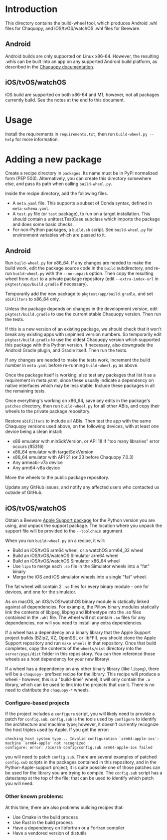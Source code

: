 # Introduction

This directory contains the build-wheel tool, which produces Android .whl files for Chaquopy,
and iOS/tvOS/watchOS .whl files for Beeware.

## Android

Android builds are only supported on Linux x86-64. However, the resulting .whls can be built
into an app on any supported Android build platform, as described in the [Chaquopy
documentation](https://chaquo.com/chaquopy/doc/current/android.html#requirements).

## iOS/tvOS/watchOS

iOS build are supported on both x86-64 and M1; however, not all packages currently build.
See the notes at the end fo this document.

# Usage

Install the requirements in `requirements.txt`, then run `build-wheel.py --help` for more
information.

# Adding a new package

Create a recipe directory in `packages`. Its name must be in PyPI normalized form (PEP 503).
Alternatively, you can create this directory somewhere else, and pass its path when calling
`build-wheel.py`.

Inside the recipe directory, add the following files.

* A `meta.yaml` file. This supports a subset of Conda syntax, defined in `meta-schema.yaml`.
* A `test.py` file (or `test` package), to run on a target installation. This should contain a
  unittest.TestCase subclass which imports the package and does some basic checks.
* For non-Python packages, a `build.sh` script. See `build-wheel.py` for environment variables
  which are passed to it.

## Android

Run `build-wheel.py` for x86_64. If any changes are needed to make the build work, edit the
package source code in the `build` subdirectory, and re-run `build-wheel.py` with the
`--no-unpack` option. Then copy the resulting wheel from `dist` to a private package repository
(edit `--extra-index-url` in `pkgtest/app/build.gradle` if necessary).

Temporarily add the new package to `pkgtest/app/build.gradle`, and set `abiFilters` to
x86_64 only.

Unless the package depends on changes in the development version, edit `pkgtest/build.gradle`
to use the current stable Chaquopy version. Then run the tests.

If this is a new version of an existing package, we should check that it won't break any
existing apps with unpinned version numbers. So temporarily edit `pkgtest/build.gradle` to
use the oldest Chaquopy version which supported this package with this Python version. If
necessary, also downgrade the Android Gradle plugin, and Gradle itself. Then run the tests.

If any changes are needed to make the tests work, increment the build number in `meta.yaml`
before re-running `build-wheel.py` as above.

Once the package itself is working, also test any packages that list it as a requirement in
meta.yaml, since these usually indicate a dependency on native interfaces which may be less
stable. Include these packages in all the remaining tests.

Once everything's working on x86_64, save any edits in the package's `patches` directory,
then run `build-wheel.py` for all other ABIs, and copy their wheels to the private package
repository.

Restore `abiFilters` to include all ABIs. Then test the app with the same Chaquopy versions
used above, on the following devices, with at least one device being a clean install:

* x86 emulator with minSdkVersion, or API 18 if "too many libraries" error occurs (#5316)
* x86_64 emulator with targetSdkVersion
* x86_64 emulator with API 21 (or 23 before Chaquopy 7.0.3)
* Any armeabi-v7a device
* Any arm64-v8a device

Move the wheels to the public package repository.

Update any GitHub issues, and notify any affected users who contacted us outside of GitHub.

## iOS/tvOS/watchOS

Obtain a Beeware [Apple Support
package](https://github.com/beeware/Python-Apple-support) for the Python version
you are using, and unpack the support package. The location where you unpack the
support file will be provided to the `--toolchain` argument.

When you run `build-wheel.py` on a recipe, it will:

* Build an iOS/tvOS arm64 wheel, or a watchOS arm64_32 wheel
* Build an iOS/tvOS/watchOS Simulator arm64 wheel
* Build an iOS/tvOS/watchOS Simulator x86_64 wheel
* Use `lipo` to merge each `.so` file in the Simulator wheels into a "fat" binary
* Merge the iOS and iOS simulator wheels into a single "fat" wheel.

The fat wheel will contain 2 `.so` files for every binary module - one for
devices, and one for the simulator.

As on macOS, an iOS/tvOS/watchOS binary module is statically linked against all
dependencies. For example, the Pillow binary modules statically link the
contents of libjpeg, libpng and libfreetype into the .so files contained in the
`.whl` file. The wheel will not contain `.so` files for any dependencies, nor
will you need to install any extra dependencies.

If a wheel has a dependency on a binary library that the Apple Support project
builds (BZip2, XZ, OpenSSL or libFFI), you should clone the Apple Support repository
and run `make wheels` in that repository. Once that build completes, copy the
contents of the `wheels/dist` directory into the `server/pypi/dist` folder in
this reposistory. You can then reference those wheels as a host dependency for
your new library/

If a wheel has a dependency on any other binary library (like `libpng`), there
will be a `chaquopy-` prefixed recipe for the library. This recipe will produce
a wheel - however, this is a "build-time" wheel; it will only contain the `.a`
library, which can be used to link into the projects that use it. There is no
need to distribute the `chaquopy-*` wheels.

### Configure-based projects

If the project includes a `configure` script, you will likely need to provide
a patch for `config.sub`. `config.sub` is the tools used by `configure` to identify
the architecture and machine type; however, it doesn't currently recognize the
host triples used by Apple. If you get the error:

    checking host system type... Invalid configuration `arm64-apple-ios': machine `arm64-apple' not recognized
    configure: error: /bin/sh config/config.sub arm64-apple-ios failed

you will need to patch `config.sub`. There are several examples of patched
`config.sub` scripts in the packages contained in this repository, and in the
Python-Apple-support project; it is quite possible one of those patches can be
used for the library you are trying to compile. The `config.sub` script has
a datestamp at the top of the file; that can be used to identify which patch
you will need.

### Other known problems:

At this time, there are also problems building recipes that:

* Use Cmake in the build process
* Use Rust in the build process
* Have a dependency on libfortran or a Fortran compiler
* Have a vendored version of distutils
